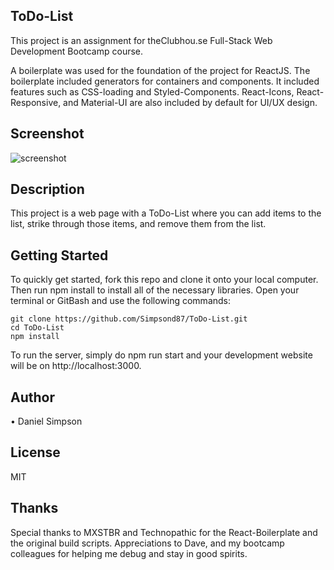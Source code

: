 ## ToDo-List
This project is an assignment for theClubhou.se Full-Stack Web Development Bootcamp course.

A boilerplate was used for the foundation of the project for ReactJS. The boilerplate included generators for containers and components. It included features such as CSS-loading and Styled-Components. React-Icons, React-Responsive, and Material-UI are also included by default for UI/UX design.

## Screenshot
![screenshot](http://h4z.it/Image/215935_Capture.PNG "ToDo-List Screenshot")

## Description
This project is a web page with a ToDo-List where you can add items to the list, strike through those items, and remove them from the list.

## Getting Started
To quickly get started, fork this repo and clone it onto your local computer. Then run npm install to install all of the necessary libraries. Open your terminal or GitBash and use the following commands:

```
git clone https://github.com/Simpsond87/ToDo-List.git
cd ToDo-List
npm install
```

To run the server, simply do npm run start and your development website will be on http://localhost:3000.

## Author
 • Daniel Simpson

## License
MIT

## Thanks
Special thanks to MXSTBR and Technopathic for the React-Boilerplate and the original build scripts. Appreciations to Dave, and my bootcamp colleagues for helping me debug and stay in good spirits.
